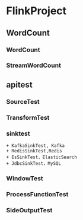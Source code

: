 # FlinkProject
## WordCount
### WordCount
### StreamWordCount
## apitest
### SourceTest
### TransformTest
### sinktest
    + KafkaSinkTest, Kafka
    + RedisSinkTest,Redis
    + EsSinkTest，ElasticSearch
    + JdbcSinkTest，MySQL 
### WindowTest
### ProcessFunctionTest
### SideOutputTest

